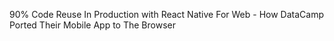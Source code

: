 90% Code Reuse In Production with React Native For Web - How DataCamp Ported Their Mobile App to The Browser
